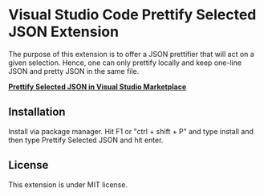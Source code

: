 # Visual Studio Code Prettify Selected JSON Extension

The purpose of this extension is to offer a JSON prettifier that will act on a given selection. Hence, one can only prettify
locally and keep one-line JSON and pretty JSON in the same file.

**[Prettify Selected JSON in Visual Studio Marketplace](https://marketplace.visualstudio.com/items?itemName=vthiery.prettify-selected-json)**

## Installation
Install via package manager. Hit F1 or "ctrl + shift + P" and type install and then type Prettify Selected JSON and hit enter.

## License
This extension is under MIT license.

